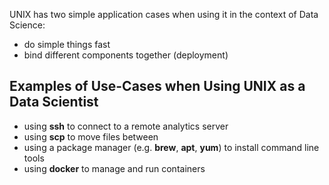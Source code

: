 UNIX has two simple application cases when using it in the context of Data Science:
- do simple things fast
- bind different components together (deployment)
## Examples of Use-Cases when Using UNIX as a Data Scientist
- using **ssh** to connect to a remote analytics server
- using **scp** to move files between
- using a package manager (e.g. **brew**, **apt**, **yum**) to install command line tools
- using **docker** to manage and run containers
